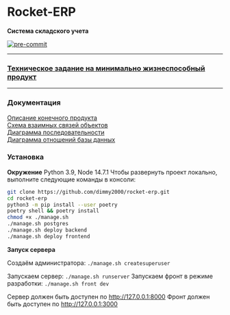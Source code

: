 # Rocket-ERP

**Система складского учета**

[![pre-commit](https://img.shields.io/badge/pre--commit-enabled-brightgreen?logo=pre-commit&logoColor=white)](https://github.com/pre-commit/pre-commit)

---

 ### [Техническое задание на минимально жизнеспособный продукт](docs/MVP.md)

---

### Документация

[Описание конечного продукта](docs/Specification.md)<br>
[Схема взаимных связей объектов](docs/uml/rocket-erp-diagram.png)<br>
[Диаграмма последовательности](docs/uml/rocket-erp-sequence-diagram.png)<br>
[Диаграмма отношений базы данных](docs/uml/rocket-erp-db-relationship-diagram.png)<br>

### Установка


**Окружение** Python 3.9, Node 14.7.1
Чтобы развернуть проект локально, выполните следующие команды в консоли:
```bash
git clone https://github.com/dimmy2000/rocket-erp.git
cd rocket-erp
python3 -m pip install --user poetry
poetry shell && poetry install
chmod +x ./manage.sh
./manage.sh postgres
./manage.sh deploy backend
./manage.sh deploy frontend
```

**Запуск сервера**

Создаём администратора: <code>./manage.sh createsuperuser</code>

Запускаем сервер: <code>./manage.sh runserver</code>
Запускаем фронт в режиме разработки: <code>./manage.sh front dev</code>

Сервер должен быть доступен по http://127.0.0.1:8000
Фронт должен быть доступен по http://127.0.0.1:3000

